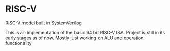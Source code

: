 # RISC-V
RISC-V model built in SystemVerilog

This is an implementation of the basic 64 bit RISC-V ISA. Project is still in its early stages as of now. Mostly just working on ALU and operation functionality 
